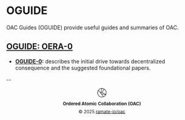 # OGUIDE
OAC Guides (OGUIDE) provide useful guides and summaries of OAC.

## [OGUIDE: OERA-0](./oera-000-000-000-dulan/README.md)
- **[OGUIDE-0](./oguide-000-000-000/README.md):** describes the initial drive towards decentralized consequence and the suggested foundational papers.

<!--OAC FOOTER: DO NOT REMOVE THIS LINE-->
-- 
<div align="center">
  <picture>
    <source srcset="/assets/oac-inverted-transparent.png" media="(prefers-color-scheme: dark)">
    <img height="24" src="/assets/oac-transparent.png" alt="OAC"/>
  </picture>
  <br/>
  <sub>
    <b>Ordered Atomic Collaboration (OAC)</b>
    <br/>
    &copy; 2025 <a href="https://github.com/ramate-io/oac">ramate-io/oac</a>
  </sub>
</div>

